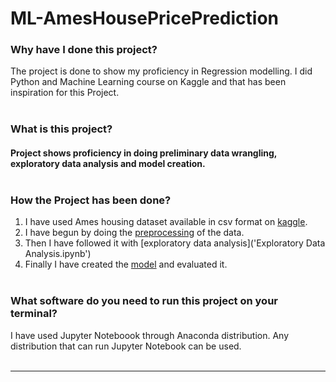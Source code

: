# ML-AmesHousePricePrediction
### Why have I done this project?
The project is done to show my proficiency in Regression modelling. I did Python and Machine Learning course on Kaggle and that has been inspiration for this Project.<br> </br>
### What is this project?
#### Project shows proficiency in doing preliminary data wrangling, exploratory data analysis and model creation. <br></br>
### How the Project has been done?  
1. I have used Ames housing dataset available in csv format on [kaggle](https://www.kaggle.com/c/ames-housing-data/data). 
2. I have begun by doing the [preprocessing](Preprocessing.ipynb) of the data.
3. Then I have followed it with [exploratory data analysis]('Exploratory Data Analysis.ipynb')
4. Finally I have created the [model](Modelling&Evaluation.ipynb) and evaluated it. <br></br>
### What software do you need to run this project on your terminal?
I have used Jupyter Noteboook through Anaconda distribution. Any distribution that can run Jupyter Notebook can be used.<br></br>

----

